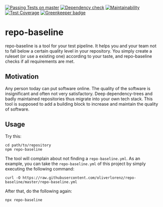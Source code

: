 [![Passing Tests on master](https://travis-ci.org/oliverlorenz/repo-baseline.svg?branch=master)](https://travis-ci.org/oliverlorenz/repo-baseline)
[![Dependency check](https://david-dm.org/oliverlorenz/repo-baseline/status.svg)](https://david-dm.org/oliverlorenz/repo-baseline)
[![Maintainability](https://api.codeclimate.com/v1/badges/efffccdc0db9b67c4f74/maintainability)](https://codeclimate.com/github/oliverlorenz/repo-baseline/maintainability) [![Test Coverage](https://api.codeclimate.com/v1/badges/efffccdc0db9b67c4f74/test_coverage)](https://codeclimate.com/github/oliverlorenz/repo-baseline/test_coverage) 
[![Greenkeeper badge](https://badges.greenkeeper.io/oliverlorenz/repo-baseline.svg)](https://greenkeeper.io/)

# repo-baseline

repo-baseline is a tool for your test pipeline. It helps you and your team not to fall below a certain quality level in your repository. You simply create a ruleset (or use a existing one) according to your taste, and repo-baseline checks if all requirements are met.

## Motivation

Any person today can put software online. The quality of the software is insignificant and often not very satisfactory. Deep dependency-trees and badly maintained repositories thus migrate into your own tech stack. This tool is supposed to add a building block to increase and maintain the quality of software.

## Usage

Try this: 
```
cd path/to/repository
npm repo-baseline
```

The tool will complain about not finding a `repo-baseline.yml`. As an example, you can take the `repo-baseline.yml` of this project by simply executing the following command:

```
curl -O https://raw.githubusercontent.com/oliverlorenz/repo-baseline/master/repo-baseline.yml
```
After that, do the following again:
```
npx repo-baseline
```
